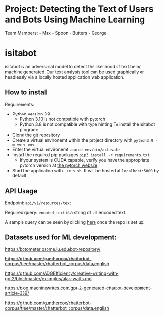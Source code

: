 # Project: Detecting the Text of Users and Bots Using Machine Learning

Team Members:
    - Max
    - Spoon
    - Butters
    - George


# isitabot
isitabot is an adversarial model to detect the likelihood of text being machine generated. Our text analysis tool can be used graphically or headlessly via a locally hosted application web application.

## How to install
Requirements:
- Python version 3.9
    - Python 3.10 is not compatible with pytorch
    - Python 3.8 is not compatible with type hinting
To install the isitabot program:
- Clone the git repository
- Create a virtual environemt within the project directory with `python3.9 -m venv env`
- Enter the virtual environemt `source env/bin/activate`
- Install the required pip packages `pip3 install -r requirements.txt`
    - If your system is CUDA capable, verify you have the appropriate pytorch version at [the pytorch website](https://pytorch.org/get-started/locally/)
- Start the application with `./run.sh`. It will be hosted at `localhost:5000` by default

## API Usage
Endpoint: `api/v1/resources/text`

Required query: `encoded_text` is a string of url encoded text.

A sample query can be seen by clicking [here](http://localhost:5000/api/v1/resources/text?encoded_text=No%20less%20significant%20than%20Putin%E2%80%99s%20strategic%20error%20have%20been%20the%20Russian%20army%E2%80%99s%20tactical%20blunders.) once the repo is set up.

## Datasets used for ML development:
https://botometer.osome.iu.edu/bot-repository/

https://github.com/gunthercox/chatterbot-corpus/tree/master/chatterbot_corpus/data/english

https://github.com/ADGEfficiency/creative-writing-with-gpt2/blob/master/examples/alan-watts.md

https://blog.machinewrites.com/gpt-2-generated-chatbot-development-article-339/

https://github.com/gunthercox/chatterbot-corpus/tree/master/chatterbot_corpus/data/english
